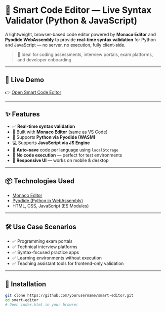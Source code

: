 # 🧠 Smart Code Editor — Live Syntax Validator (Python & JavaScript)

A lightweight, browser-based code editor powered by **Monaco Editor** and **Pyodide WebAssembly** to provide **real-time syntax validation** for Python and JavaScript — no server, no execution, fully client-side.

> 🎯 Ideal for coding assessments, interview portals, exam platforms, and developer onboarding.

---

## 🚀 Live Demo

👉 [Open Smart Code Editor](https://onsantanu.github.io/smart-editor/)

---

## ✨ Features

- ✅ **Real-time syntax validation**
- 🧩 Built with **Monaco Editor** (same as VS Code)
- 🐍 Supports **Python via Pyodide (WASM)**
- 💻 Supports **JavaScript via JS Engine**
- 💾 **Auto-save** code per language using `localStorage`
- 🔐 **No code execution** — perfect for test environments
- 📱 **Responsive UI** — works on mobile & desktop

---

## 📦 Technologies Used

- [Monaco Editor](https://github.com/microsoft/monaco-editor)
- [Pyodide (Python in WebAssembly)](https://pyodide.org/)
- HTML, CSS, JavaScript (ES Modules)

---

## 🛠️ Use Case Scenarios

- ✅ Programming exam portals
- ✅ Technical interview platforms
- ✅ Syntax-focused practice apps
- ✅ Learning environments without execution
- ✅ Teaching assistant tools for frontend-only validation

---

## 📁 Installation

```bash
git clone https://github.com/yourusername/smart-editor.git
cd smart-editor
# Open index.html in your browser

